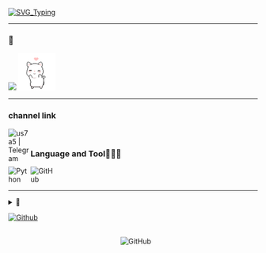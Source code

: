 [![SVG_Typing](https://readme-typing-svg.herokuapp.com/?lines=+Hello%E2%9D%A4%EF%B8%8F;Pero+in+telegram+bot;Love+python+coding;Freelancer)](https://github.com/Z1BoT)

---
### 🧸

<a href="https://hits.seeyoufarm.com"><img src="https://hits.seeyoufarm.com/api/count/incr/badge.svg?url=https%3A%2F%2Fgithub.com%2FANL0KE%2Fhit-counter&count_bg=%23C592CB&title_bg=%23171717&icon=&icon_color=%23AE8BB2&title=Profile+views&edge_flat=false"/></a>  <img src = "https://github.com/Z1BoT/Z1BoT/blob/master/danslove.gif" width = "75px" /> 

---



### channel link

[<img align="left" alt="us7a5 | Telegram" width="45px" src="https://img.icons8.com/nolan/120/telegram-app.png" />][Telegram] 

[Telegram]: https://t.me/us7a5


<br />

### Language and Tool👨🏻‍💻

<img align="left" alt="Python" width="45px" src="https://img.icons8.com/nolan/96/python.png" />
<img align="left" alt="GitHub" width="45px" src="https://img.icons8.com/nolan/120/github.png" />

<br />
<br />

---


<details>
  <summary>📂</summary>
  <img align="center" src="http://github-readme-streak-stats.herokuapp.com?user=Z1BoT&theme=material-palenight" alt="Z1BoT" /></p>
  <img align="center" src="https://github-readme-stats.vercel.app/api?username=Z1BoT&show_icons=true&theme=material-palenight&locale=en" alt="Z1BoT" /></p>
</details>




[![Github](https://img.shields.io/badge/-Github-000?style=flat&logo=Github&logoColor=white)](https://github.com/Z1BoT/)

<br />

  <img width="55%" align="right" alt="GitHub" src="https://raw.githubusercontent.com/onimur/.github/master/.resources/git-header.svg" />

